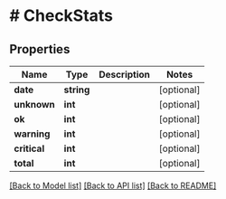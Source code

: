 # # CheckStats

## Properties

Name | Type | Description | Notes
------------ | ------------- | ------------- | -------------
**date** | **string** |  | [optional]
**unknown** | **int** |  | [optional]
**ok** | **int** |  | [optional]
**warning** | **int** |  | [optional]
**critical** | **int** |  | [optional]
**total** | **int** |  | [optional]

[[Back to Model list]](../../README.md#models) [[Back to API list]](../../README.md#endpoints) [[Back to README]](../../README.md)
